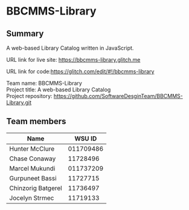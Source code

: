 # BBCMMS-Library
## Summary
A web-based Library Catalog written in JavaScript.

URL link for live site: https://bbcmms-library.glitch.me

URL link for code:https://glitch.com/edit/#!/bbcmms-library

Team name: BBCMMS-Library  
Project title: 	A web-based Library Catalog  
Project repository:	https://github.com/SoftwareDesginTeam/BBCMMS-Library.git    

## Team members
|Name|WSU ID|
|----|------|
|Hunter McClure|011709486|
|Chase Conaway|11728496|
|Marcel Mukundi|011737209|
|Gurpuneet Bassi|11727715|
|Chinzorig Batgerel|11736497|
|Jocelyn Strmec|11719133|
